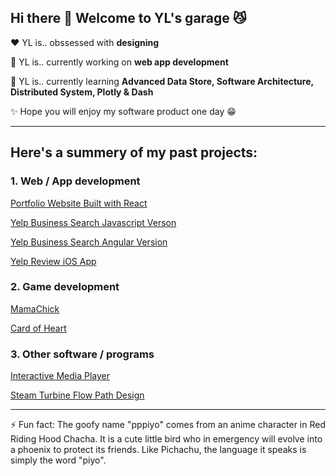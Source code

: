 ## Hi there 👋 Welcome to YL's garage :smirk_cat:

:heart:  YL is.. obssessed with **designing**

🔭 YL is.. currently working on **web app development**

🌱  YL is.. currently learning **Advanced Data Store, Software Architecture, Distributed System, Plotly & Dash**

✨  Hope you will enjoy my software product one day :grin:

---

## Here's a summery of my past projects:
### 1. Web / App development
[Portfolio Website Built with React](https://youtu.be/2QX-zsj9--4)

[Yelp Business Search Javascript Verson](https://github.com/pppiyo/Yelp_Business_Search_Vanilla_JS)

[Yelp Business Search Angular Version](https://github.com/pppiyo/Yelp_Business_Search_Angular)

[Yelp Review iOS App](https://github.com/pppiyo/Yelp_Business_Review_iOS)

### 2. Game development
[MamaChick](https://github.com/pppiyo/MamaChick_v2.0)

[Card of Heart](https://mariellebrady.itch.io/cards-of-heart)

### 3. Other software / programs
[Interactive Media Player](https://github.com/pppiyo/Interactive_Media_Player)

[Steam Turbine Flow Path Design](https://github.com/pppiyo/STFPD)

---
⚡ Fun fact: The goofy name "pppiyo" comes from an anime character in Red Riding Hood Chacha. It is a cute little bird who in emergency will evolve into a phoenix to protect its friends. Like Pichachu, the language it speaks is simply the word "piyo".
<!--![image](https://github.com/pppiyo/pppiyo/assets/31379013/c3d67870-1103-40c3-8a67-acaf1486e3fe)-->



<!--
**pppiyo/pppiyo** is a ✨ _special_ ✨ repository because its `README.md` (this file) appears on your GitHub profile.

Here are some ideas to get you started:

- 🔭 I’m currently working on ...
- 🌱 I’m currently learning ...
- 👯 I’m looking to collaborate on ...
- 🤔 I’m looking for help with ...
- 💬 Ask me about ...
- 📫 How to reach me: ...
- 😄 Pronouns: ...
- 
-->

